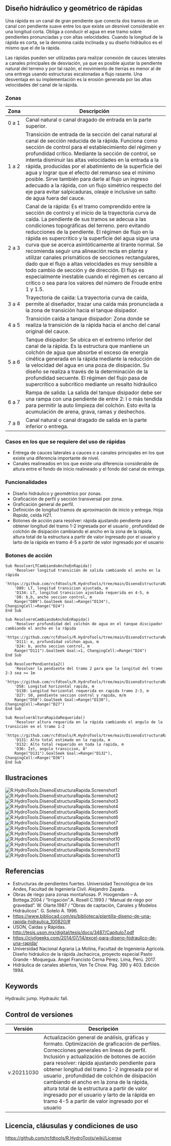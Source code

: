 ## Diseño hidráulico y geométrico de rápidas

Una rápida es un canal de gran pendiente que conecta dos tramos de un canal con pendiente suave entre los que existe un desnivel considerable en una longitud corta. Obliga a conducir el agua en ese tramo sobre pendientes pronunciadas y con altas velocidades. Cuando la longitud de la rápida es corta, se la denomina caída inclinada y su diseño hidráulico es el mismo que el de la rápida.

Las rápidas pueden ser utilizadas para realizar conexión de cauces laterales a canales principales de desviación, ya que es posible ajustar la pendiente natural del terreno y por tal razón, el movimiento de tierras es menor al de una entrega usando estructuras escalonadas a flujo rasante. Una desventaja en su implementación es la erosión generada por las altas velocidades del canal de la rápida.

### Zonas

Zona | Descripción
--- | ---
| 0 a 1 | Canal natural o canal dragado de entrada en la parte superior.
| 1 a 2 | Transición de entrada de la sección del canal natural al canal de sección reducida de la rápida. Funciona como sección de control para el establecimiento del régimen y profundidad crítico. Mediante la sección de control, se intenta disminuir las altas velocidades en la entrada a la rápida, producidas por el abatimiento de la superficie del agua y lograr que el efecto del remanso sea el mínimo posible. Sirve también para darle al flujo un ingreso adecuado a la rápida, con un flujo simétrico respecto del eje para evitar salpicaduras, oleaje e inclusive un salto de agua fuera del cauce.
| 2 a 3 | Canal de la rápida: Es el tramo comprendido entre la sección de control y el inicio de la trayectoria curva de caída. La pendiente de sus tramos se adecua a las condiciones topográficas del terreno. pero evitando reducciones de la pendiente. El régimen de flujo en la rápida es supercrítico y la superficie del agua sigue una curva que se acerca asintóticamente al tirante normal. Se recomienda seguir una alineación recta en planta y utilizar canales prismáticos de secciones rectangulares, dado que el flujo a altas velocidades es muy sensible a todo cambio de sección y de dirección. El flujo es especialmente inestable cuando el régimen es cercano al crítico o sea para los valores del número de Froude entre 1 y 1.5.
| 3 a 4 | Trayectoria de caída: La trayectoria curva de caída, permite al diseñador, trazar una caída más pronunciada a la zona de transición hacia el tanque disipador.
| 4 a 5 | Transición caída a tanque disipador: Zona donde se realiza la transición de la rápida hacia el ancho del canal original del cauce.
| 5 a 6 | Tanque disipador: Se ubica en el extremo inferior del canal de la rápida. Es la estructura que mantiene un colchón de agua que absorbe el exceso de energía cinética generada en la rápida mediante la reducción de la velocidad del agua en una poza de disipación. Su diseño se realiza a través de la determinación de la profundidad secuente. El régimen del flujo pasa de supercrítico a subcrítico mediante un resalto hidráulico
| 6 a 7 | Rampa de salida: La salida del tanque disipador debe ser una rampa con una pendiente de entre 2: I o más tendida para permitir la auto limpieza del colchón. Esto evita la acumulación de arena, grava, ramas y deshechos.
| 7 a 8 | Canal natural o canal dragado de salida en la parte inferior o entrega.


### Casos en los que se requiere del uso de rápidas

* Entrega de cauces laterales a cauces o a canales principales en los que existe una diferencia importante de nivel.
* Canales realineados en los que existe una diferencia considerable de altura entre el fondo de inicio realineado y el fondo del canal de entrega.


### Funcionalidades

* Diseño hidráulico y geométrico por zonas.
* Graficación de perfil y sección transversal por zona.
* Graficación general de perfil.
* Definición de longitud tramos de aproximación de inicio y entrega. Hoja _Rapida_, celda _H21_.
* Botones de acción para resolver: rápida ajustando pendiente para obtener longitud del tramo 1-2 ingresada por el usuario , profundidad de colchón de disipación cambiando el ancho en la zona de la rápida, altura total de la estructura a partir de valor ingresado por el usuario y larto de la rápida en tramo 4-5 a partir de valor ingresado por el usuario


### Botones de acción

```
Sub ResolverLTCambiandoAnchoEnRapida()
    'Resolver longitud transición de salida cambiando el ancho en la rápida
    'https://github.com/rcfdtools/R.HydroTools/tree/main/DisenoEstructuraRapida
    'D89: LT, longitud transicion ajustada, m
    'D134: LT, longitud transicion ajustada requerida en 4-5, m
    'D8: b,b, ancho seccion control, m
    Range("D89").GoalSeek Goal:=Range("D134"), ChangingCell:=Range("D24")
End Sub
```

```
Sub ResolvereCambiandoAnchoEnRapida()
    'Resolver profundidad del colchón de agua en el tanque discipador cambiando el ancho en la rápida
    'https://github.com/rcfdtools/R.HydroTools/tree/main/DisenoEstructuraRapida
    'D111: e, profundidad colchon agua, m
    'D24: b, ancho seccion control, m
    Range("D111").GoalSeek Goal:=1, ChangingCell:=Range("D24")
End Sub
```

```
Sub ResolverPendiente1a2()
    'Resolver la pendiente del tramo 2 para que la longitud del tramo 2-3 sea >= 1m
    'https://github.com/rcfdtools/R.HydroTools/tree/main/DisenoEstructuraRapida
    'D58: Longitud horizontal rapida, m
    'D130: Longitud horizontal requerida en rapida tramo 2-3, m
    'D27: S0, pendiente seccion control y rapida, m/m
    Range("D58").GoalSeek Goal:=Range("D130"), ChangingCell:=Range("D27")
End Sub
```

```
Sub ResolverAlturaRapidaRequerida()
    'Resolver altura requerida en la rápida cambiando el angulo de la transición en el tramo 1-2
    'https://github.com/rcfdtools/R.HydroTools/tree/main/DisenoEstructuraRapida
    'D131: Alto total estimado en la rapida, m
    'D132: Alto total requerido en toda la rapida, m
    'D36: Î±t, angulo transicion, Â°
    Range("D131").GoalSeek Goal:=Range("D132"), ChangingCell:=Range("D36")
End Sub
```


## Ilustraciones

![R.HydroTools.DisenoEstructuraRapida.Screenshot1](https://github.com/rcfdtools/R.HydroTools/blob/main/DisenoEstructuraRapida/Screenshot/Screenshot1.png)
![R.HydroTools.DisenoEstructuraRapida.Screenshot2](https://github.com/rcfdtools/R.HydroTools/blob/main/DisenoEstructuraRapida/Screenshot/Screenshot2.png)
![R.HydroTools.DisenoEstructuraRapida.Screenshot3](https://github.com/rcfdtools/R.HydroTools/blob/main/DisenoEstructuraRapida/Screenshot/Screenshot3.png)
![R.HydroTools.DisenoEstructuraRapida.Screenshot4](https://github.com/rcfdtools/R.HydroTools/blob/main/DisenoEstructuraRapida/Screenshot/Screenshot4.png)
![R.HydroTools.DisenoEstructuraRapida.Screenshot5](https://github.com/rcfdtools/R.HydroTools/blob/main/DisenoEstructuraRapida/Screenshot/Screenshot5.png)
![R.HydroTools.DisenoEstructuraRapida.Screenshot6](https://github.com/rcfdtools/R.HydroTools/blob/main/DisenoEstructuraRapida/Screenshot/Screenshot6.png)
![R.HydroTools.DisenoEstructuraRapida.Screenshot7](https://github.com/rcfdtools/R.HydroTools/blob/main/DisenoEstructuraRapida/Screenshot/Screenshot7.png)
![R.HydroTools.DisenoEstructuraRapida.Screenshot8](https://github.com/rcfdtools/R.HydroTools/blob/main/DisenoEstructuraRapida/Screenshot/Screenshot8.png)
![R.HydroTools.DisenoEstructuraRapida.Screenshot9](https://github.com/rcfdtools/R.HydroTools/blob/main/DisenoEstructuraRapida/Screenshot/Screenshot9.png)
![R.HydroTools.DisenoEstructuraRapida.Screenshot10](https://github.com/rcfdtools/R.HydroTools/blob/main/DisenoEstructuraRapida/Screenshot/Screenshot10.png)
![R.HydroTools.DisenoEstructuraRapida.Screenshot11](https://github.com/rcfdtools/R.HydroTools/blob/main/DisenoEstructuraRapida/Screenshot/Screenshot11.png)
![R.HydroTools.DisenoEstructuraRapida.Screenshot12](https://github.com/rcfdtools/R.HydroTools/blob/main/DisenoEstructuraRapida/Screenshot/Screenshot12.png)
![R.HydroTools.DisenoEstructuraRapida.Screenshot13](https://github.com/rcfdtools/R.HydroTools/blob/main/DisenoEstructuraRapida/Screenshot/Screenshot13.png)


## Referencias

* Estructuras de pendientes fuertes. Universidad Tecnológica de los Andes, Facultad de Ingeniería Civil. Alejandro Zapata.
* Obras de riego para zonas montañosas. P. Hoogendam – A. Bottega.2004 / “Irrigación”.A. Rosell C.1993 / “Manual de riego por gravedad”. W. Olarte.1987 / “Obras de captación, Canales y Modelos Hidráulicos”. G. Sotelo A. 1996.
* https://www.bibliocad.com/es/biblioteca/plantilla-diseno-de-una-rapida-hidraulica_100820/#
* USON, Caídas y Rápidas. http://tesis.uson.mx/digital/tesis/docs/3487/Capitulo7.pdf
* https://civilgeeks.com/2014/07/14/excel-para-diseno-hidraulico-de-una-rapida/
* Universidad Nacional Agraria La Molina, Facultad de Ingeniería Agrícola. Diseño hidráulico de la rápida Jachacirca, proyecto especial Pasto Grande - Moquegua. Angel Francisto Cerna Pérez. Lima, Perú. 2017.
* Hidráulica de canales abiertos, Ven Te Chow. Pág. 390 y 403. Edición 1994.


## Keywords
Hydraulic jump. Hydraulic fall.


## Control de versiones

Versión | Descripción
--- | ---
| v.20211030 | Actualización general de análisis, gráficas y formato. Optimización de graficación de perfiles. Correcciones generales en lineas de perfil. Inclusión y actualización de botones de acción para resolver: rápida ajustando pendiente para obtener longitud del tramo 1-2 ingresada por el usuario , profundidad de colchón de disipación cambiando el ancho en la zona de la rápida, altura total de la estructura a partir de valor ingresado por el usuario y larto de la rápida en tramo 4-5 a partir de valor ingresado por el usuario


## Licencia, cláusulas y condiciones de uso
https://github.com/rcfdtools/R.HydroTools/wiki/License


